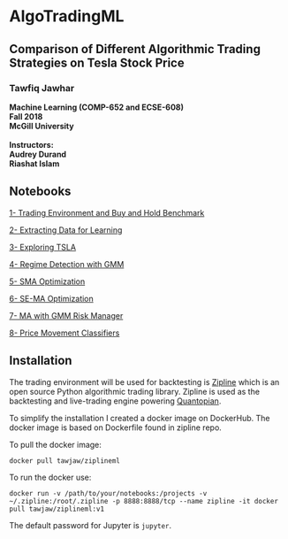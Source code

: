 # AlgoTradingML
## Comparison of Different Algorithmic Trading Strategies on Tesla Stock Price

### Tawfiq Jawhar
<b>Machine Learning (COMP-652 and ECSE-608)<br>
Fall 2018<br>
McGill University <br><br>
Instructors:<br>
Audrey Durand<br>
Riashat Islam <br></b>


## Notebooks

[1- Trading Environment and Buy and Hold Benchmark](https://github.com/tawjaw/AlgoTradingML/blob/master/1-%20Environment%20and%20Buy%20and%20Hold%20Benchmark.ipynb)

[2- Extracting Data for Learning](https://github.com/tawjaw/AlgoTradingML/blob/master/2-%20Extracting%20Data%20for%20Learning.ipynb)

[3- Exploring TSLA](https://github.com/tawjaw/AlgoTradingML/blob/master/3-%20Exploring%20TSLA.ipynb)

[4- Regime Detection with GMM](https://github.com/tawjaw/AlgoTradingML/blob/master/4-%20Regime%20Detection%20with%20GMM.ipynb)

[5- SMA Optimization](https://github.com/tawjaw/AlgoTradingML/blob/master/5-%20SMA%20Optimization.ipynb)

[6- SE-MA Optimization](https://github.com/tawjaw/AlgoTradingML/blob/master/6-%20SE-MA%20Optimization.ipynb)

[7- MA with GMM Risk Manager](https://github.com/tawjaw/AlgoTradingML/blob/master/7-%20MA%20with%20GMM%20Risk%20Manager.ipynb)

[8- Price Movement Classifiers](https://github.com/tawjaw/AlgoTradingML/blob/master/8-%20Price%20Movement%20Classification.ipynb)

## Installation
The trading environment will be used for backtesting is [Zipline](https://github.com/quantopian/zipline) which is an open source Python algorithmic trading library. Zipline is used as the backtesting and live-trading engine powering [Quantopian](https://www.quantopian.com/home).

To simplify the installation I created a docker image on DockerHub. The docker image is based on Dockerfile found in zipline repo.

To pull the docker image:

```
docker pull tawjaw/ziplineml
```
To run the docker use:
```
docker run -v /path/to/your/notebooks:/projects -v ~/.zipline:/root/.zipline -p 8888:8888/tcp --name zipline -it docker pull tawjaw/ziplineml:v1
```
The default password for Jupyter is `jupyter`.

